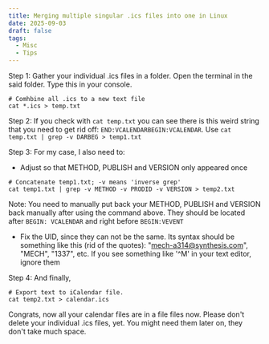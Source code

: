 ```yaml
---
title: Merging multiple singular .ics files into one in Linux
date: 2025-09-03
draft: false
tags:
  - Misc
  - Tips
---
```



Step 1: Gather your individual .ics files in a folder. Open the terminal in the said folder. Type this in your console.
```
# Comhbine all .ics to a new text file
cat *.ics > temp.txt 
```

Step 2: If you check with `cat temp.txt` you can see there is this weird string that you need to get rid off: `END:VCALENDARBEGIN:VCALENDAR`. Use `cat temp.txt | grep -v DARBEG > temp1.txt`

Step 3: For my case, I also need to: 
- Adjust so that METHOD, PUBLISH and VERSION only appeared once 
```
# Concatenate temp1.txt; -v means 'inverse grep'
cat temp1.txt | grep -v METHOD -v PRODID -v VERSION > temp2.txt 
```
Note: You need to manually put back your METHOD, PUBLISH and VERSION back manually after using the command above. They should be located after `BEGIN: VCALENDAR` and right before `BEGIN:VEVENT`

- Fix the UID, since they can not be the same. Its syntax should be something like this (rid of the quotes): "mech-a314@synthesis.com", "MECH", "1337", etc. If you see something like '^M' in your text editor, ignore them

Step 4: And finally, 
```
# Export text to iCalendar file. 
cat temp2.txt > calendar.ics
```

Congrats, now all your calendar files are in a file files now. 
Please don't delete your individual .ics files, yet. You might need them later on, they don't take much space.
